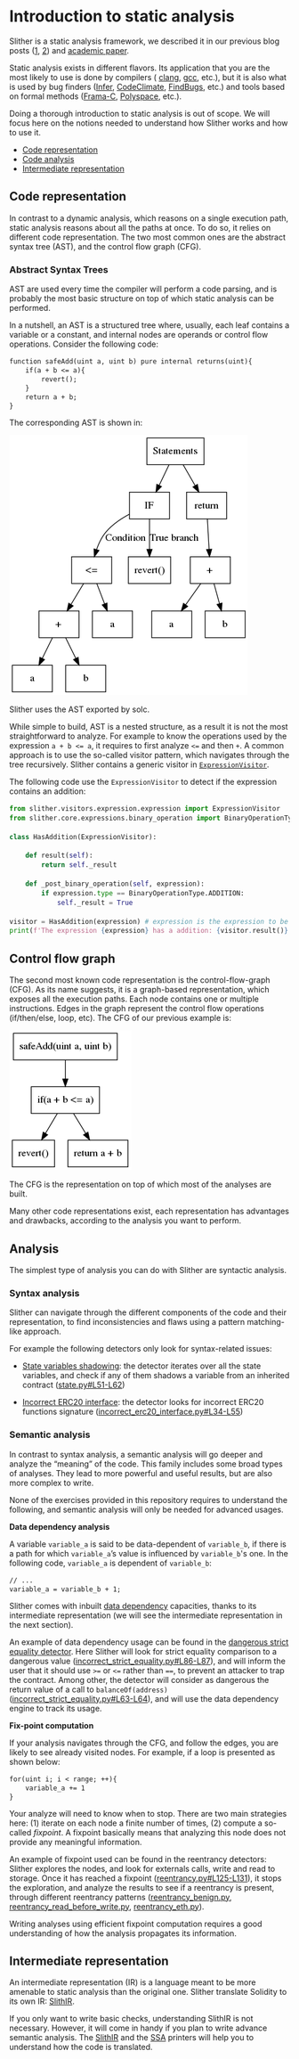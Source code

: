 
# Introduction to static analysis

Slither is a static analysis framework, we described it in our previous blog posts ([1](https://blog.trailofbits.com/2018/10/19/slither-a-solidity-static-analysis-framework/), [2](https://blog.trailofbits.com/2019/05/27/slither-the-leading-static-analyzer-for-smart-contracts/)) and [academic paper](https://github.com/trailofbits/publications/blob/master/papers/wetseb19.pdf).

Static analysis exists in different flavors. Its application that you are the most likely to use is done by compilers ( [clang](https://clang-analyzer.llvm.org/), [gcc](https://lwn.net/Articles/806099/), etc.), but it is also what is used by bug finders ([Infer](https://fbinfer.com/), [CodeClimate](https://codeclimate.com/), [FindBugs](http://findbugs.sourceforge.net/), etc.) and tools based on formal methods ([Frama-C](https://frama-c.com/), [Polyspace](https://www.mathworks.com/products/polyspace.html), etc.).

Doing a thorough introduction to static analysis is out of scope. We will focus here on the notions needed to understand how Slither works and how to use it.

- [Code representation](#code-representation)
- [Code analysis](#analysis)
- [Intermediate representation](#intermediate-representation)

## Code representation

In contrast to a dynamic analysis, which reasons on a single execution path, static analysis reasons about all the paths at once. To do so, it relies on different code representation. The two most common ones are the abstract syntax tree (AST), and the control flow graph (CFG).

### Abstract Syntax Trees

AST are used every time the compiler will perform a code parsing, and is probably the most basic structure on top of which static analysis can be performed.

In a nutshell, an AST is a structured tree where, usually, each leaf contains a variable or a constant, and internal nodes are operands or control flow operations. Consider the following code: 

```solidity
function safeAdd(uint a, uint b) pure internal returns(uint){
    if(a + b <= a){
        revert();
    }
    return a + b;
}
```

The corresponding AST is shown in:

![AST](./images/ast.png)

Slither uses the AST exported by solc.

While simple to build, AST is a nested structure, as a result it is not the most straightforward to analyze. For example to know the operations used by the expression `a + b <= a`, it requires to first analyze `<=` and then `+`. A common approach is to use the so-called visitor pattern, which navigates through the tree recursively. Slither contains a generic visitor in [`ExpressionVisitor`](https://github.com/crytic/slither/blob/master/slither/visitors/expression/expression.py).

The following code use the `ExpressionVisitor` to detect if the expression contains an addition:

```python
from slither.visitors.expression.expression import ExpressionVisitor
from slither.core.expressions.binary_operation import BinaryOperationType

class HasAddition(ExpressionVisitor):

    def result(self):
        return self._result

    def _post_binary_operation(self, expression):
        if expression.type == BinaryOperationType.ADDITION:
            self._result = True

visitor = HasAddition(expression) # expression is the expression to be tested
print(f'The expression {expression} has a addition: {visitor.result()}')
```

## Control flow graph

The second most known code representation is the control-flow-graph (CFG). As its name suggests, it is a graph-based representation, which exposes all the execution paths. Each node contains one or multiple instructions. Edges in the graph represent the control flow operations (if/then/else, loop, etc). The CFG of our previous example is:

![CFG](./images/cfg.png)

The CFG is the representation on top of which most of the analyses are built.

Many other code representations exist, each representation has advantages and drawbacks, according to the analysis you want to perform.

## Analysis

The simplest type of analysis you can do with Slither are syntactic analysis. 

### Syntax analysis

Slither can navigate through the different components of the code and their representation, to find inconsistencies and flaws using a pattern matching-like approach.

For example the following detectors only look for syntax-related issues:

- [State variables shadowing](https://github.com/crytic/slither/wiki/Detector-Documentation#state-variable-shadowing): the detector iterates over all the state variables, and check if any of them shadows a variable from an inherited contract ([state.py#L51-L62](https://github.com/crytic/slither/blob/0441338e055ab7151b30ca69258561a5a793f8ba/slither/detectors/shadowing/state.py#L51-L62))

- [Incorrect ERC20 interface](https://github.com/crytic/slither/wiki/Detector-Documentation#incorrect-erc20-interface): the detector looks for incorrect ERC20 functions signature ([incorrect_erc20_interface.py#L34-L55](https://github.com/crytic/slither/blob/0441338e055ab7151b30ca69258561a5a793f8ba/slither/detectors/erc/incorrect_erc20_interface.py#L34-L55))

### Semantic analysis

In contrast to syntax analysis, a semantic analysis will go deeper and analyze the “meaning” of the code. This family includes some broad types of analyses. They lead to more powerful and useful results, but are also more complex to write. 

None of the exercises provided in this repository requires to understand the following, and semantic analysis will only be needed for advanced usages.

**Data dependency analysis**

A variable `variable_a` is said to be data-dependent of `variable_b`, if there is a path for which `variable_a`’s value is influenced by `variable_b`'s one.
In the following code, `variable_a` is dependent of `variable_b`:

```solidity
// ...
variable_a = variable_b + 1;
```

Slither comes with inbuilt [data dependency](https://github.com/crytic/slither/wiki/data-dependency) capacities, thanks to its intermediate representation (we will see the intermediate representation in the next section).

An example of data dependency usage can be found in the [dangerous strict equality detector](https://github.com/crytic/slither/wiki/Detector-Documentation#dangerous-strict-equalities). Here Slither will look for strict equality comparison to a dangerous value ([incorrect_strict_equality.py#L86-L87](https://github.com/crytic/slither/blob/6d86220a53603476f9567c3358524ea4db07fb25/slither/detectors/statements/incorrect_strict_equality.py#L86-L87)), and will inform the user that it should use `>=` or `<=` rather than `==`, to prevent an attacker to trap the contract. Among other, the detector will consider as dangerous the return value of a call to `balanceOf(address)` ([incorrect_strict_equality.py#L63-L64](https://github.com/crytic/slither/blob/6d86220a53603476f9567c3358524ea4db07fb25/slither/detectors/statements/incorrect_strict_equality.py#L63-L64)), and will use the data dependency engine to track its usage.

**Fix-point computation**

If your analysis navigates through the CFG, and follow the edges, you are likely to see already visited nodes. For example, if a loop is presented as shown below:

```solidity
for(uint i; i < range; ++){
    variable_a += 1
}
```

Your analyze will need to know when to stop. There are two main strategies here: (1) iterate on each node a finite number of times, (2) compute a so-called *fixpoint*. A fixpoint basically means that analyzing this node does not provide any meaningful information. 

An example of fixpoint used can be found in the reentrancy detectors: Slither explores the nodes, and look for externals calls, write and read to storage. Once it has reached a fixpoint ([reentrancy.py#L125-L131](https://github.com/crytic/slither/blob/master/slither/detectors/reentrancy/reentrancy.py#L125-L131)), it stops the exploration, and analyze the results to see if a reentrancy is present, through different reentrancy patterns ([reentrancy_benign.py](https://github.com/crytic/slither/blob/b275bcc824b1b932310cf03b6bfb1a1fef0ebae1/slither/detectors/reentrancy/reentrancy_benign.py), [reentrancy_read_before_write.py](https://github.com/crytic/slither/blob/b275bcc824b1b932310cf03b6bfb1a1fef0ebae1/slither/detectors/reentrancy/reentrancy_read_before_write.py), [reentrancy_eth.py](https://github.com/crytic/slither/blob/b275bcc824b1b932310cf03b6bfb1a1fef0ebae1/slither/detectors/reentrancy/reentrancy_eth.py)).

Writing analyses using efficient fixpoint computation requires a good understanding of how the analysis propagates its information.

## Intermediate representation

An intermediate representation (IR) is a language meant to be more amenable to static analysis than the original one. Slither translate Solidity to its own IR: [SlithIR](https://github.com/crytic/slither/wiki/SlithIR).

If you only want to write basic checks, understanding SlithIR is not necessary. However, it will come in handy if you plan to write advance semantic analysis. The [SlithIR](https://github.com/crytic/slither/wiki/Printer-documentation#slithir) and the [SSA](https://github.com/crytic/slither/wiki/Printer-documentation#slithir-ssa) printers will help you to understand how the code is translated.
